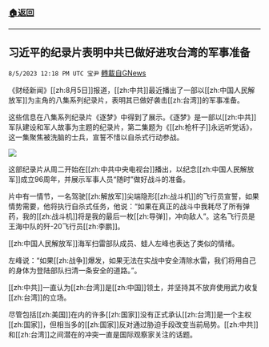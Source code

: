 ###  [:house:返回](README.md)
---


## 习近平的纪录片表明中共已做好进攻台湾的军事准备
`8/5/2023 12:18 PM UTC 宝尹` [轉載自GNews](https://gnews.org/articles/1527944)

《财经新闻》[[zh:8月5日]]报道，[[zh:中共]]最近播出了一部以[[zh:中国人民解放军]]为主角的八集系列纪录片，表明其已做好袭击[[zh:台湾]]的军事准备。

这些信息在八集系列纪录片《逐梦》中得到了展示。《逐梦》是一部以[[zh:中共]]军队建设和军人故事为主题的纪录片，第二集题为《[[zh:枪杆子]]永远听党话》，这一集聚焦被洗脑的士兵，宣誓不惜以自杀式行动参战。

![](https://i.imgur.com/zAqTBY6.jpg)

这部纪录片从周二开始在[[zh:中共中央电视台]]播出，以纪念[[zh:中国人民解放军]]成立96周年，并展示军事人员“随时”做好战斗的准备。

片中有一情节，一名驾驶[[zh:解放军]]尖端隐形[[zh:战斗机]]的飞行员宣誓，如果情势需要，他将执行自杀式任务，他说：“如果在真正的战斗中我耗尽了所有弹药，我的[[zh:战斗机]]将是我的最后一枚[[zh:导弹]]，冲向敌人”。这名飞行员是王海中队的歼-20飞行员[[zh:李鹏]]。

[[zh:中国人民解放军]]海军扫雷部队成员、蛙人左峰也表达了类似的情绪。

左峰说：“如果[[zh:战争]]爆发，如果无法在实战中安全清除水雷，我们将用自己的身体为登陆部队扫清一条安全的道路。”。

[[zh:中共]]一直认为[[zh:台湾]]是[[zh:中国]]领土，并坚持其不放弃使用武力收复[[zh:台湾]]的立场。

尽管包括[[zh:美国]]在内的许多[[zh:国家]]没有正式承认[[zh:台湾]]是一个主权[[zh:国家]]，但相当多的[[zh:国家]]反对通过胁迫手段改变当前局势。[[zh:中共]]和[[zh:台湾]]之间潜在的冲突一直是国际观察家关注的话题。
